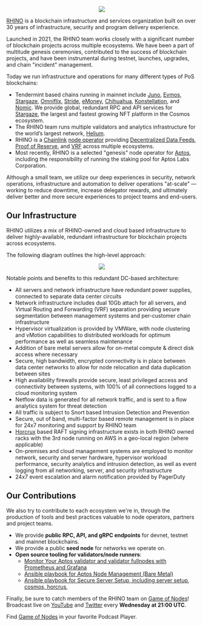 <p align="center">
  <img src="https://grabup.teamhim.com/eudemonics-nipponize-tearproof-hyponoia.png" />
</p>

[RHINO](https://rhinostake.com) is a blockchain infrastructure and services organization built on over 30 years of infrastructure, security and program delivery experience.

Launched in 2021, the RHINO team works closely with a significant number of blockchain projects across multiple ecosystems. We have been a part of multitude genesis ceremonies, contributed to the success of blockchain projects, and have been instrumental during testnet, launches, upgrades, and chain "incident" management.

Today we run infrastructure and operations for many different types of PoS blockchains:

- Tendermint based chains running in mainnet include [Juno](https://www.mintscan.io/juno/validators/junovaloper166r5ylkp70xe0ysq2hjxn26m4q9vfn8q3lv46c), [Evmos](https://www.mintscan.io/evmos/validators/evmosvaloper1vrruadnv4glvjze923m9rjaq96fyzks6egmspz), [Stargaze](https://www.mintscan.io/stargaze/validators/starsvaloper1xru87608vdps23q4s79006lcsm0tfxcl4juuy5), [Omniflix](https://www.mintscan.io/omniflix/validators/omniflixvaloper1kwrz43n3u7ha6a4k6rndxdw3rt2rw6us2jqet2), [Stride](https://www.mintscan.io/stride/validators/stridevaloper1x6vpftuzdy44uxpsumhr8sxyapth8nf5crq6sy), [eMoney](https://www.mintscan.io/emoney/validators/emoneyvaloper1ght4t8sf4xv4eyma2su7evvdfcx0w89kaphfnk), [Chihuahua](https://www.mintscan.io/chihuahua/validators/chihuahuavaloper14wgwtldstxfp93tcvgkdulpje3mn5u2pum7xsl), [Konstellation](https://www.mintscan.io/konstellation/validators/darcvaloper1zta4mcnrn08a0wwwku7wxsef3y2rv8zqwr0mg0), and [Nomic](https://app.nomic.io/#/staking). We provide global, redundant RPC and API services for [Stargaze](https://www.stargaze.zone/), the largest and fastest growing NFT platform in the Cosmos ecosystem.
- The RHINO team runs multiple validators and analytics infrastructure for the world’s largest network, [Helium](https://www.helium.com/).
- RHINO is a [Chainlink](https://chain.link/) [node operator](https://market.link/nodes/RHINO) providing [Decentralized Data Feeds](https://chain.link/data-feeds), [Proof of Reserve](https://chain.link/proof-of-reserve), and [VRF](https://chain.link/vrf) across multiple ecosystems.
- Most recently, RHINO is a selected "genesis" node operator for [Aptos](https://aptoslabs.com/), including the responsibility of running the staking pool for Aptos Labs Corporation.

Although a small team, we utilize our deep experiences in security, network operations, infrastructure and automation to deliver operations "at-scale" &mdash; working to reduce downtime, increase delegator rewards, and ultimately deliver better and more secure experiences to project teams and end-users.

## Our Infrastructure

RHINO utilizes a mix of RHINO-owned and cloud based infrastructure to deliver highly-available, redundant infrastructure for blockchain projects across ecosystems.

The following diagram outlines the high-level approach:

<p align="center">
  <img src="https://grabup.teamhim.com/achievement-precedentable-greekery-meschantly.png" />
</p>

Notable points and benefits to this redundant DC-based architecture:

- All servers and network infrastructure have redundant power supplies, connected to separate data center circuits
- Network infrastructure includes dual 10Gb attach for all servers, and Virtual Routing and Forwarding (VRF) separation providing secure segmentation between management systems and per-customer chain infrastructure
- Hypervisor virtualization is provided by VMWare, with node clustering and vMotion capabilities to distributed workloads for optimum performance as well as seamless maintenance
- Addition of bare metal servers allow for on-metal compute & direct disk access where necessary
- Secure, high bandwidth, encrypted connectivity is in place between data center networks to allow for node relocation and data duplication between sites
- High availability firewalls provide secure, least privileged access and connectivity between systems, with 100% of all connections logged to a cloud monitoring system
- Netflow data is generated for all network traffic, and is sent to a flow analytics system for threat detection
- All traffic is subject to Snort based Intrusion Detection and Prevention
- Secure, out of band, multi-factor based remote management is in place for 24x7 monitoring and support by RHINO team
- [Horcrux](https://github.com/strangelove-ventures/horcrux) based RAFT signing infrastructure exists in both RHINO owned racks with the 3rd node running on AWS in a geo-local region (where applicable)
- On-premises and cloud management systems are employed to monitor network, security and server hardware, hypervisor workload performance, security analytics and intrusion detection, as well as event logging from all networking, server, and security infrastructure
- 24x7 event escalation and alarm notification provided by PagerDuty

## Our Contributions

We also try to contribute to each ecosystem we're in, through the production of tools and best practices valuable to node operators, partners and project teams.

- We provide **public RPC, API, and gRPC endpoints** for devnet, testnet and mainnet blockchains.
- We provide a public **seed node** for networks we operate on.
- **Open source tooling for validators/node runners**:
  - [Monitor Your Aptos validator and validator fullnodes with Prometheus and Grafana](https://github.com/RhinoStake/aptos_monitoring)
  - [Ansible playbook for Aptos Node Management (Bare Metal)](https://github.com/RhinoStake/ansible-aptos)
  - [Ansible playbook for Secure Server Setup, including server setup, cosmos, horcrus, ](https://github.com/RhinoStake/secure-server-setup-ansible)

Finally, be sure to catch members of the RHINO team on [Game of Nodes](https://twitter.com/gameofnodes_)! Broadcast live on [YouTube](https://www.youtube.com/channel/UCWsyvi27z0i2bmOyBw1MAKA/videos?reload=9) and [Twitter](https://twitter.com/gameofnodes_) every **Wednesday at 21:00 UTC**.

Find [Game of Nodes](https://rss.com/podcasts/game-of-nodes/) in your favorite Podcast Player.

